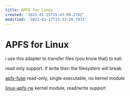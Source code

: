 ```yaml
---
title: APFS for Linux
created: '2023-01-15T15:43:00.276Z'
modified: '2023-01-17T23:33:20.797Z'
---
```


# APFS for Linux

i use this adapter to transfer files (you know that) to kali.

read only support. if write then the filesystem will break.

[apfs-fuse](https://github.com/sgan81/apfs-fuse) read-only, single executable, no kernel module

[linux-apfs-rw](https://github.com/linux-apfs/linux-apfs-rw) kernel module, read/write support
